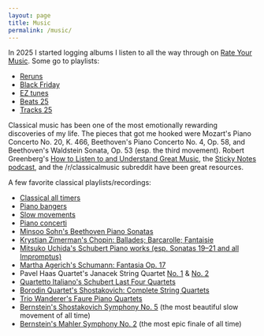```yaml
---
layout: page
title: Music
permalink: /music/
---
```


In 2025 I started logging albums I listen to all the way through on [Rate Your Music](https://rateyourmusic.com/collection/dnsz/ss.rd). Some go to playlists:

* [Reruns](https://open.spotify.com/playlist/1aBExd90ioxHqzRrfs4Dhr?si=09ff1a7fe5ac4099)
* [Black Friday](https://open.spotify.com/playlist/7qBWDMAKsbP9sitdpWBzeE?si=68cb17dc83094e20)
* [EZ tunes](https://open.spotify.com/playlist/3RrtgMpUXX7FK67VDhUNqr?si=cdcdf07474a7408d)
* [Beats 25](https://open.spotify.com/playlist/1sadgFEX0N7kaKE9dHJWOt?si=b295da91b82a4d9c)
* [Tracks 25](https://open.spotify.com/playlist/4rrJ4ao69BwOSY89vY53qm?si=ebecc51e23b74ca7)

Classical music has been one of the most emotionally rewarding discoveries of my life. The pieces that got me hooked were Mozart's Piano Concerto No. 20, K. 466, Beethoven's Piano Concerto No. 4, Op. 58, and Beethoven's Waldstein Sonata, Op. 53 (esp. the third movement). Robert Greenberg's [How to Listen to and Understand Great Music](https://www.audible.com/pd/How-to-Listen-to-and-Understand-Great-Music-3rd-Edition-Audiobook/B00DDVQIM2), the [Sticky Notes podcast](https://stickynotespodcast.libsyn.com/), and the /r/classicalmusic subreddit have been great resources.

A few favorite classical playlists/recordings:

* [Classical all timers](https://open.spotify.com/playlist/1eYD5BUaapMfNGDoEiPDXO?si=64f367b30a42468a)
* [Piano bangers](https://open.spotify.com/playlist/6kURKdivewP2JlCzUJOZGX?si=b01ab0153d12430c)
* [Slow movements](https://open.spotify.com/playlist/3XU09g8N8cbWzFIgqJdkeL?si=a5b387a7369e4fff)
* [Piano concerti](https://open.spotify.com/playlist/20Y6NRhIlhNEFNBzeN2u6R?si=5e127130c5634a26)
* [Minsoo Sohn's Beethoven Piano Sonatas](https://open.spotify.com/album/5xZS63vJBpsPbIOi0Hvlc4?si=l3jK3PPSTrOYbiLUCDtd3A)
* [Krystian Zimerman's Chopin: Ballades; Barcarolle; Fantaisie](https://open.spotify.com/album/5c9v5oU43Oo22MSG8EKFp2?si=cdlEH6dzTFmXO4Pjjd0k9Q)
* [Mitsuko Uchida's Schubert Piano works (esp. Sonatas 19–21 and all Impromptus)](https://open.spotify.com/album/6WyrofdS0VcQwalzvy9VIA?si=WtCPvO4TTf2JivIS8fUQwQ)
* [Martha Agerich's Schumann: Fantasia Op. 17](https://open.spotify.com/album/60wBLkr0WADMATI5O9D97I?si=HY_TmoFNQKqo3TkYjgV7Uw)
* Pavel Haas Quartet's Janacek String Quartet [No. 1](https://open.spotify.com/album/6TkdaEGFJlyDnd7C1URmMr?si=CbQdhbZlTIC_Urq7Wcav3g) & [No. 2](https://open.spotify.com/album/1t4K3IzZXvRHudQdNpFbfE?si=3K0ZSFq2R1-p_IPkrEpdlw)
* [Quartetto Italiano's Schubert Last Four Quartets](https://open.spotify.com/album/6TkdaEGFJlyDnd7C1URmMr?si=GbK_sWoSTRqj03w63dYiiA)
* [Borodin Quartet's Shostakovich: Complete String Quartets](https://open.spotify.com/album/1P7HxxQEjRdzko4WEeM9uP?si=mXhDa1F3QcGbnvwoeo4Ngw)
* [Trio Wanderer's Faure Piano Quartets](https://open.spotify.com/album/2m2n7PDLAVkmQ9xzWknyQG?si=Ab_DpDmBSpSGcHpnU3wbsQ)
* [Bernstein's Shostakovich Symphony No. 5](https://open.spotify.com/album/00d6wTUJHGsrxPmbETXGWm?si=f-UFDomRQQioiBIKITcyCA) (the most beautiful slow movement of all time)
* [Bernstein's Mahler Symphony No. 2](https://open.spotify.com/album/6DCPK81jYJdzAuCmMglh6x?si=dKXnutP0T1ehLX3d9IVqEg) (the most epic finale of all time)


